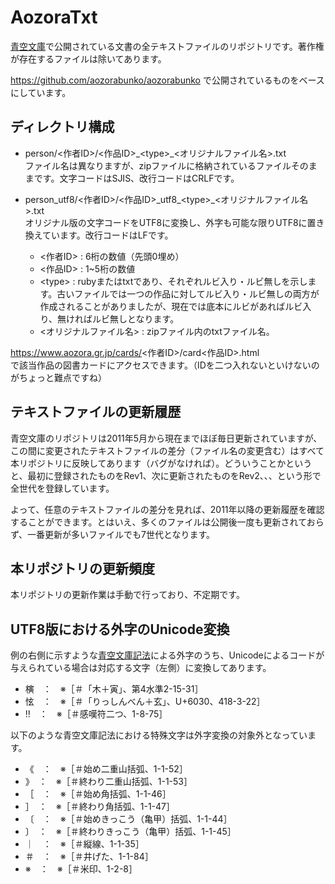 # AozoraTxt
[青空文庫](https://www.aozora.gr.jp/)で公開されている文書の全テキストファイルのリポジトリです。著作権が存在するファイルは除いてあります。

https://github.com/aozorabunko/aozorabunko で公開されているものをベースにしています。

## ディレクトリ構成
- person/<作者ID>/<作品ID>\_\<type>_<オリジナルファイル名>.txt  
  ファイル名は異なりますが、zipファイルに格納されているファイルそのままです。文字コードはSJIS、改行コードはCRLFです。
- person_utf8/<作者ID>/<作品ID>\_utf8\_\<type>\_<オリジナルファイル名>.txt  
  オリジナル版の文字コードをUTF8に変換し、外字も可能な限りUTF8に置き換えています。改行コードはLFです。

  - <作者ID> : 6桁の数値（先頭0埋め）
  - <作品ID> : 1~5桁の数値
  - \<type> : rubyまたはtxtであり、それぞれルビ入り・ルビ無しを示します。古いファイルでは一つの作品に対してルビ入り・ルビ無しの両方が作成されることがありましたが、現在では底本にルビがあればルビ入り、無ければルビ無しとなります。
  - <オリジナルファイル名> : zipファイル内のtxtファイル名。

https://www.aozora.gr.jp/cards/<作者ID>/card<作品ID>.html  
で該当作品の図書カードにアクセスできます。（IDを二つ入れないといけないのがちょっと難点ですね）

## テキストファイルの更新履歴
青空文庫のリポジトリは2011年5月から現在までほぼ毎日更新されていますが、この間に変更されたテキストファイルの差分（ファイル名の変更含む）はすべて本リポジトリに反映してあります（バグがなければ）。どういうことかというと、最初に登録されたものをRev1、次に更新されたものをRev2、、、という形で全世代を登録しています。

よって、任意のテキストファイルの差分を見れば、2011年以降の更新履歴を確認することができます。とはいえ、多くのファイルは公開後一度も更新されておらず、一番更新が多いファイルでも7世代となります。

## 本リポジトリの更新頻度
本リポジトリの更新作業は手動で行っており、不定期です。

## UTF8版における外字のUnicode変換
例の右側に示すような[青空文庫記法](https://www.aozora.gr.jp/annotation/external_character.html)による外字のうち、Unicodeによるコードが与えられている場合は対応する文字（左側）に変換してあります。
- 𣘹　：　※［＃「木＋寅」、第4水準2-15-31］
- 怰　：　※［＃「りっしんべん＋玄」、U+6030、418-3-22］
- ‼　：　※［＃感嘆符二つ、1-8-75］

以下のような青空文庫記法における特殊文字は外字変換の対象外となっています。
- 《　：　※［＃始め二重山括弧、1-1-52］
- 》　：　※［＃終わり二重山括弧、1-1-53］
- ［　：　※［＃始め角括弧、1-1-46］
- ］　：　※［＃終わり角括弧、1-1-47］
- 〔　：　※［＃始めきっこう（亀甲）括弧、1-1-44］
- 〕　：　※［＃終わりきっこう（亀甲）括弧、1-1-45］
- ｜　：　※［＃縦線、1-1-35］
- ＃　：　※［＃井げた、1-1-84］
- ※　：　※［＃米印、1-2-8］
